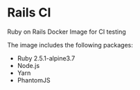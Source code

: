 # Rails CI

Ruby on Rails Docker Image for CI testing

The image includes the following packages:
- Ruby 2.5.1-alpine3.7
- Node.js
- Yarn
- PhantomJS
